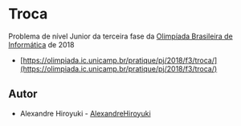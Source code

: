 # Troca

Problema de nível Junior da terceira fase da
[Olimpíada Brasileira de Informática](https://olimpiada.ic.unicamp.br/) de 2018

- [https://olimpiada.ic.unicamp.br/pratique/pj/2018/f3/troca/](https://olimpiada.ic.unicamp.br/pratique/pj/2018/f3/troca/)

## Autor

- Alexandre Hiroyuki - [AlexandreHiroyuki](https://github.com/AlexandreHiroyuki)

